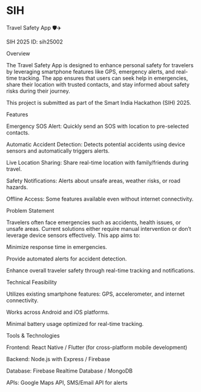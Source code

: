 # SIH
Travel Safety App 🛡️✈️

SIH 2025 ID: sih25002

Overview

The Travel Safety App is designed to enhance personal safety for travelers by leveraging smartphone features like GPS, emergency alerts, and real-time tracking. The app ensures that users can seek help in emergencies, share their location with trusted contacts, and stay informed about safety risks during their journey.

This project is submitted as part of the Smart India Hackathon (SIH) 2025.

Features

Emergency SOS Alert: Quickly send an SOS with location to pre-selected contacts.

Automatic Accident Detection: Detects potential accidents using device sensors and automatically triggers alerts.

Live Location Sharing: Share real-time location with family/friends during travel.

Safety Notifications: Alerts about unsafe areas, weather risks, or road hazards.

Offline Access: Some features available even without internet connectivity.

Problem Statement

Travelers often face emergencies such as accidents, health issues, or unsafe areas. Current solutions either require manual intervention or don’t leverage device sensors effectively. This app aims to:

Minimize response time in emergencies.

Provide automated alerts for accident detection.

Enhance overall traveler safety through real-time tracking and notifications.

Technical Feasibility

Utilizes existing smartphone features: GPS, accelerometer, and internet connectivity.

Works across Android and iOS platforms.

Minimal battery usage optimized for real-time tracking.

Tools & Technologies

Frontend: React Native / Flutter (for cross-platform mobile development)

Backend: Node.js with Express / Firebase

Database: Firebase Realtime Database / MongoDB

APIs: Google Maps API, SMS/Email API for alerts
